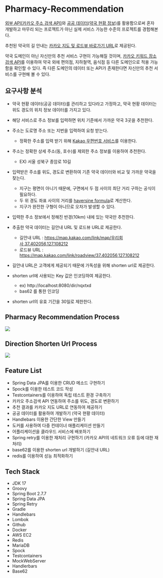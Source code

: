 # Pharmacy-Recommendation

[외부 API(카카오 주소 검색 API)](https://developers.kakao.com/docs/latest/ko/local/dev-guide#search-by-category)와 [공공 데이터(약국 현황 정보)](https://www.data.go.kr/data/15065023/fileData.do)를 활용함으로써 혼자 개발하고 마무리 되는 프로젝트가 아닌 실제 서비스 가능한 수준의 프로젝트를 경험해본다.

추천된 약국의 길 안내는 [카카오 지도 및 로드뷰 바로가기 URL](https://apis.map.kakao.com/web/guide/#routeurl)로 제공된다.

약국 도메인이 아닌 자신만의 추천 서비스 구현이 가능해질 것이며, [카카오 키워드 장소 검색 API](https://developers.kakao.com/docs/latest/ko/local/dev-guide#search-by-category)를 이용하여 약국 외에 편의점, 지하철역, 음식점 등 다른 도메인으로 적용 가능함을 확인할 수 있다. 
즉 다른 도메인의 데이터 또는 API가 존재한다면 자신만의 추천 서비스를 구현해 볼 수 있다.

## 요구사항 분석

 * 약국 현황 데이터(공공 데이터)를 관리하고 있다라고 가정하고, 약국 현황 데이터는 위도 경도의 위치 정보 데이터를 가지고 있다.
 
 * 해당 서비스로 주소 정보를 입력하면 위치 기준에서 가까운 약국 3곳을 추천한다.
 * 주소는 도로명 주소 또는 지번을 입력하여 요청 받는다.
   * 정확한 주소를 입력 받기 위해 [Kakao 우편번호 서비스](https://postcode.map.daum.net/guide)를 이용한다.
 * 주소는 정확한 상세 주소(동, 호수)를 제외한 주소 정보를 이용하여 추천한다. 
   * EX) 서울 성북구 종암로 10길
 * 입력받은 주소를 위도, 경도로 변환하여 기존 약국 데이터와 비교 및 가까운 약국을 찾는다. 
   * 지구는 평면이 아니기 때문에, 구면에서 두 점 사이의 최단 거리 구하는 공식이 필요하다. 
   * 두 위 경도 좌표 사이의 거리를 [haversine formula](https://en.wikipedia.org/wiki/Haversine_formula)로 계산한다. 
   * 지구가 완전한 구형이 아니므로 오차가 발생할 수 있다. 
    
 * 입력한 주소 정보에서 정해진 반경(10km) 내에 있는 약국만 추천한다. 
 * 추출한 약국 데이터는 길안내 URL 및 로드뷰 URL로 제공한다. 
   * 길안내 URL : https://map.kakao.com/link/map/우리회사,37.402056,127.108212
   * 로드뷰 URL : https://map.kakao.com/link/roadview/37.402056,127.108212
 * 길안내 URL은 고객에게 제공되기 때문에 가독성을 위해 shorten url로 제공한다. 
 * shorten url에 사용되는 Key 값은 인코딩하여 제공한다. 
   * ex) http://localhost:8080/dir/nqxtxd
   * bas62 를 통한 인코딩 
 * shorten url의 유효 기간을 30일로 제한한다.

## Pharmacy Recommendation Process

<img src="https://user-images.githubusercontent.com/63120360/210836803-6ca550f1-3207-4b4e-9901-b7907364bec0.svg">

## Direction Shorten Url Process

<img src="https://user-images.githubusercontent.com/63120360/210839565-336d3e21-a19c-4bfb-8d49-f3ad1f6e3a33.svg">

## Feature List

 - Spring Data JPA를 이용한 CRUD 메소드 구현하기 
 - Spock를 이용한 테스트 코드 작성 
 - Testcontainers를 이용하여 독립 테스트 환경 구축하기 
 - 카카오 주소검색 API 연동하여 주소를 위도, 경도로 변환하기 
 - 추천 결과를 카카오 지도 URL로 연동하여 제공하기 
 - 공공 데이터를 활용하여 개발하기 (약국 현황 데이터)
 - Handlebars 이용한 간단한 View 만들기 
 - 도커를 사용하여 다중 컨테이너 애플리케이션 만들기 
 - 어플리케이션을 클라우드 서비스에 배포하기 
 - Spring retry를 이용한 재처리 구현하기 (카카오 API의 네트워크 오류 등에 대한 재처리)
 - base62를 이용한 shorten url 개발하기 (길안내 URL)
 - redis를 이용하여 성능 최적화하기

## Tech Stack

 - JDK 17
 - Groovy
 - Spring Boot 2.7.7 
 - Spring Data JPA 
 - Spring Retry
 - Gradle 
 - Handlebars 
 - Lombok 
 - Github 
 - Docker 
 - AWS EC2
 - Redis 
 - MariaDB 
 - Spock 
 - Testcontainers
 - MockWebServer
 - Handlerbars
 - Base62
